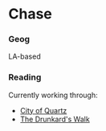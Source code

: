 # Chase

### Geog

LA-based

### Reading

Currently working through:
- [City of Quartz](https://www.amazon.com/City-Quartz-Excavating-Future-Angeles/dp/1844675688) 
- [The Drunkard's Walk](https://www.amazon.com/Drunkards-Walk-Randomness-Rules-Lives/dp/0307275175/ref=sr_1_2?s=books&ie=UTF8&qid=1512105860&sr=1-2&keywords=mlodinow)

